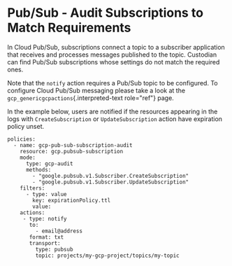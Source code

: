 Pub/Sub - Audit Subscriptions to Match Requirements
===================================================

In Cloud Pub/Sub, subscriptions connect a topic to a subscriber
application that receives and processes messages published to the topic.
Custodian can find Pub/Sub subscriptions whose settings do not match the
required ones.

Note that the `notify` action requires a Pub/Sub topic to be configured.
To configure Cloud Pub/Sub messaging please take a look at the
`gcp_genericgcpactions`{.interpreted-text role="ref"} page.

In the example below, users are notified if the resources appearing in
the logs with `CreateSubscription` or `UpdateSubscription` action have
expiration policy unset.

``` {.yaml}
policies:
  - name: gcp-pub-sub-subscription-audit
    resource: gcp.pubsub-subscription
    mode:
      type: gcp-audit
      methods:
        - "google.pubsub.v1.Subscriber.CreateSubscription"
        - "google.pubsub.v1.Subscriber.UpdateSubscription"
    filters:
      - type: value
        key: expirationPolicy.ttl
        value:
    actions:
     - type: notify
       to:
         - email@address
       format: txt
       transport:
         type: pubsub
         topic: projects/my-gcp-project/topics/my-topic
```
